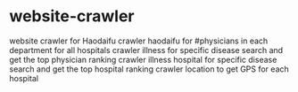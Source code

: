 # website-crawler
website crawler for Haodaifu
crawler haodaifu for #physicians in each department for all hospitals
crawler illness for specific disease search and get the top physician ranking
crawler illness hospital for specific disease search and get the top hospital ranking
crawler location to get GPS for each hospital
